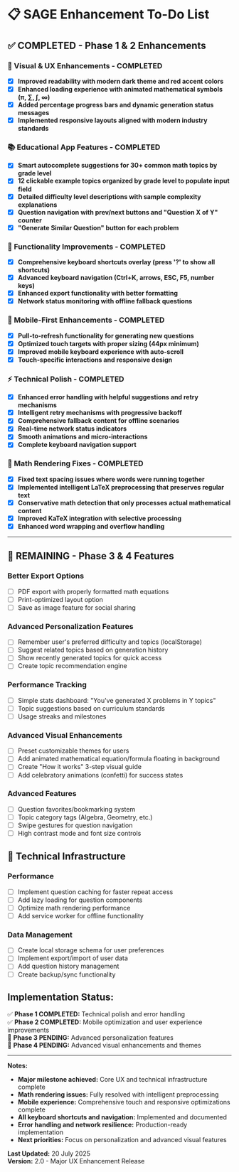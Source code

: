 # 📋 SAGE Enhancement To-Do List

## ✅ COMPLETED - Phase 1 & 2 Enhancements

### 🎨 Visual & UX Enhancements - COMPLETED
- [x] **Improved readability with modern dark theme and red accent colors**
- [x] **Enhanced loading experience with animated mathematical symbols (π, ∑, ∫, ∞)**
- [x] **Added percentage progress bars and dynamic generation status messages**
- [x] **Implemented responsive layouts aligned with modern industry standards**

### 📚 Educational App Features - COMPLETED  
- [x] **Smart autocomplete suggestions for 30+ common math topics by grade level**
- [x] **12 clickable example topics organized by grade level to populate input field**
- [x] **Detailed difficulty level descriptions with sample complexity explanations**
- [x] **Question navigation with prev/next buttons and "Question X of Y" counter**
- [x] **"Generate Similar Question" button for each problem**

### 🚀 Functionality Improvements - COMPLETED
- [x] **Comprehensive keyboard shortcuts overlay (press '?' to show all shortcuts)**
- [x] **Advanced keyboard navigation (Ctrl+K, arrows, ESC, F5, number keys)**
- [x] **Enhanced export functionality with better formatting**
- [x] **Network status monitoring with offline fallback questions**

### 📱 Mobile-First Enhancements - COMPLETED
- [x] **Pull-to-refresh functionality for generating new questions**
- [x] **Optimized touch targets with proper sizing (44px minimum)**
- [x] **Improved mobile keyboard experience with auto-scroll**
- [x] **Touch-specific interactions and responsive design**

### ⚡ Technical Polish - COMPLETED
- [x] **Enhanced error handling with helpful suggestions and retry mechanisms**
- [x] **Intelligent retry mechanisms with progressive backoff**
- [x] **Comprehensive fallback content for offline scenarios**
- [x] **Real-time network status indicators**
- [x] **Smooth animations and micro-interactions**
- [x] **Complete keyboard navigation support**

### 🔧 Math Rendering Fixes - COMPLETED
- [x] **Fixed text spacing issues where words were running together**
- [x] **Implemented intelligent LaTeX preprocessing that preserves regular text**
- [x] **Conservative math detection that only processes actual mathematical content**
- [x] **Improved KaTeX integration with selective processing**
- [x] **Enhanced word wrapping and overflow handling**

---

## 🎯 REMAINING - Phase 3 & 4 Features

### Better Export Options
- [ ] PDF export with properly formatted math equations
- [ ] Print-optimized layout option
- [ ] Save as image feature for social sharing

### Advanced Personalization Features
- [ ] Remember user's preferred difficulty and topics (localStorage)
- [ ] Suggest related topics based on generation history
- [ ] Show recently generated topics for quick access
- [ ] Create topic recommendation engine

### Performance Tracking
- [ ] Simple stats dashboard: "You've generated X problems in Y topics"
- [ ] Topic suggestions based on curriculum standards
- [ ] Usage streaks and milestones

### Advanced Visual Enhancements
- [ ] Preset customizable themes for users
- [ ] Add animated mathematical equation/formula floating in background
- [ ] Create "How it works" 3-step visual guide
- [ ] Add celebratory animations (confetti) for success states

### Advanced Features
- [ ] Question favorites/bookmarking system
- [ ] Topic category tags (Algebra, Geometry, etc.)
- [ ] Swipe gestures for question navigation
- [ ] High contrast mode and font size controls

## 🔧 Technical Infrastructure

### Performance
- [ ] Implement question caching for faster repeat access
- [ ] Add lazy loading for question components
- [ ] Optimize math rendering performance
- [ ] Add service worker for offline functionality

### Data Management
- [ ] Create local storage schema for user preferences
- [ ] Implement export/import of user data
- [ ] Add question history management
- [ ] Create backup/sync functionality

## **Implementation Status:**
✅ **Phase 1 COMPLETED:** Technical polish and error handling  
✅ **Phase 2 COMPLETED:** Mobile optimization and user experience improvements  
🎯 **Phase 3 PENDING:** Advanced personalization features  
🎯 **Phase 4 PENDING:** Advanced visual enhancements and themes  

---

**Notes:**
- **Major milestone achieved:** Core UX and technical infrastructure complete
- **Math rendering issues:** Fully resolved with intelligent preprocessing
- **Mobile experience:** Comprehensive touch and responsive optimizations complete
- **All keyboard shortcuts and navigation:** Implemented and documented
- **Error handling and network resilience:** Production-ready implementation
- **Next priorities:** Focus on personalization and advanced visual features

**Last Updated:** 20 July 2025  
**Version:** 2.0 - Major UX Enhancement Release
